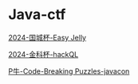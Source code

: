 # Java-ctf

[2024-国城杯-Easy Jelly](<2024-国城杯-Easy Jelly/2024-国城杯-Easy Jelly.md> "2024-国城杯-Easy Jelly")

[2024-金科杯-hackQL](2024-金科杯-hackQL/2024-金科杯-hackQL.md "2024-金科杯-hackQL")

[P牛-Code-Breaking Puzzles-javacon](<P牛-Code-Breaking Puzzles-javac/P牛-Code-Breaking Puzzles-javacon.md> "P牛-Code-Breaking Puzzles-javacon")
